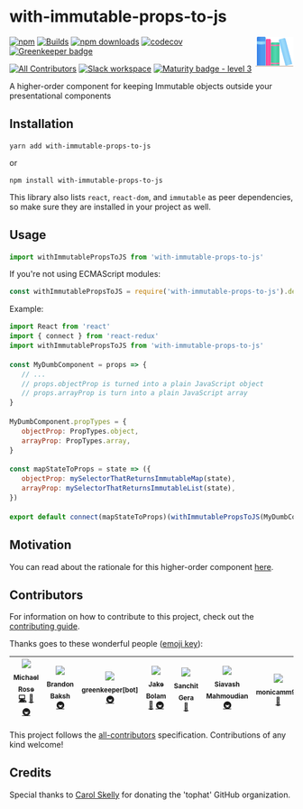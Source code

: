 # with-immutable-props-to-js

<span><img align="right" src="./website/static/img/ml.png" alt="Logo"></span>

[![npm](https://img.shields.io/npm/v/with-immutable-props-to-js.svg)](https://www.npmjs.com/package/with-immutable-props-to-js)
[![Builds](https://img.shields.io/circleci/project/github/tophat/with-immutable-props-to-js/master.svg)](https://circleci.com/gh/tophat/with-immutable-props-to-js)
[![npm downloads](https://img.shields.io/npm/dm/with-immutable-props-to-js.svg)](https://npm-stat.com/charts.html?package=with-immutable-props-to-js)
[![codecov](https://codecov.io/gh/tophat/with-immutable-props-to-js/branch/master/graph/badge.svg)](https://codecov.io/gh/tophat/with-immutable-props-to-js)
[![Greenkeeper badge](https://badges.greenkeeper.io/tophat/with-immutable-props-to-js.svg)](https://greenkeeper.io/)

[![All Contributors](https://img.shields.io/badge/all_contributors-7-orange.svg?style=flat)](#contributors)
[![Slack workspace](https://slackinvite.dev.tophat.com/badge.svg)](https://opensource.tophat.com/slack)
[![Maturity badge - level 3](https://img.shields.io/badge/Maturity-Level%203%20--%20Stable-green.svg)](https://github.com/tophat/getting-started/blob/master/scorecard.md)

A higher-order component for keeping Immutable objects outside your presentational components

## Installation

```
yarn add with-immutable-props-to-js
```

or

```
npm install with-immutable-props-to-js
```

This library also lists `react`, `react-dom`, and `immutable` as peer dependencies, so make sure they are installed in your project as well.

## Usage

```javascript
import withImmutablePropsToJS from 'with-immutable-props-to-js'
```

If you're not using ECMAScript modules:

```javascript
const withImmutablePropsToJS = require('with-immutable-props-to-js').default
```

Example:

```javascript
import React from 'react'
import { connect } from 'react-redux'
import withImmutablePropsToJS from 'with-immutable-props-to-js'

const MyDumbComponent = props => {
   // ...
   // props.objectProp is turned into a plain JavaScript object
   // props.arrayProp is turn into a plain JavaScript array
}

MyDumbComponent.propTypes = {
   objectProp: PropTypes.object,
   arrayProp: PropTypes.array,
}

const mapStateToProps = state => ({
   objectProp: mySelectorThatReturnsImmutableMap(state),
   arrayProp: mySelectorThatReturnsImmutableList(state),
})

export default connect(mapStateToProps)(withImmutablePropsToJS(MyDumbComponent))
```

## Motivation

You can read about the rationale for this higher-order component [here](https://tophat.github.io/with-immutable-props-to-js/docs/motivation).

## Contributors

For information on how to contribute to this project, check out the [contributing guide](./CONTRIBUTING.md).

Thanks goes to these wonderful people ([emoji key](https://github.com/kentcdodds/all-contributors#emoji-key)):

<!-- ALL-CONTRIBUTORS-LIST:START - Do not remove or modify this section -->
<!-- prettier-ignore -->
| [<img src="https://avatars3.githubusercontent.com/u/3495264?v=4" width="100px;"/><br /><sub><b>Michael Rose</b></sub>](http://msrose.github.io)<br />[💻](https://github.com/tophat/with-immutable-props-to-js/commits?author=msrose "Code") [📖](https://github.com/tophat/with-immutable-props-to-js/commits?author=msrose "Documentation") [🚇](#infra-msrose "Infrastructure (Hosting, Build-Tools, etc)") | [<img src="https://avatars1.githubusercontent.com/u/39271619?v=4" width="100px;"/><br /><sub><b>Brandon Baksh</b></sub>](https://www.linkedin.com/in/brandonbaksh/)<br />[🚇](#infra-brandonbaksh "Infrastructure (Hosting, Build-Tools, etc)") | [<img src="https://avatars3.githubusercontent.com/in/505?v=4" width="100px;"/><br /><sub><b>greenkeeper[bot]</b></sub>](https://github.com/apps/greenkeeper)<br />[🚇](#infra-greenkeeper[bot] "Infrastructure (Hosting, Build-Tools, etc)") | [<img src="https://avatars2.githubusercontent.com/u/3534236?v=4" width="100px;"/><br /><sub><b>Jake Bolam</b></sub>](https://jakebolam.com)<br />[📖](https://github.com/tophat/with-immutable-props-to-js/commits?author=jakebolam "Documentation") [🚇](#infra-jakebolam "Infrastructure (Hosting, Build-Tools, etc)") | [<img src="https://avatars0.githubusercontent.com/u/8632167?v=4" width="100px;"/><br /><sub><b>Sanchit Gera</b></sub>](http://www.sanchitgera.ca)<br />[📖](https://github.com/tophat/with-immutable-props-to-js/commits?author=sanchitgera "Documentation") | [<img src="https://avatars1.githubusercontent.com/u/445636?v=4" width="100px;"/><br /><sub><b>Siavash Mahmoudian</b></sub>](https://breezio.com)<br />[🚇](#infra-syavash "Infrastructure (Hosting, Build-Tools, etc)") | [<img src="https://avatars1.githubusercontent.com/u/8105535?v=4" width="100px;"/><br /><sub><b>monicamm95</b></sub>](http://www.monicamoore.ca)<br />[🎨](#design-monicamm95 "Design") |
| :---: | :---: | :---: | :---: | :---: | :---: | :---: |
<!-- ALL-CONTRIBUTORS-LIST:END -->

This project follows the [all-contributors](https://github.com/kentcdodds/all-contributors) specification. Contributions of any kind welcome!

## Credits

Special thanks to [Carol Skelly](https://github.com/iatek) for donating the 'tophat' GitHub organization.
